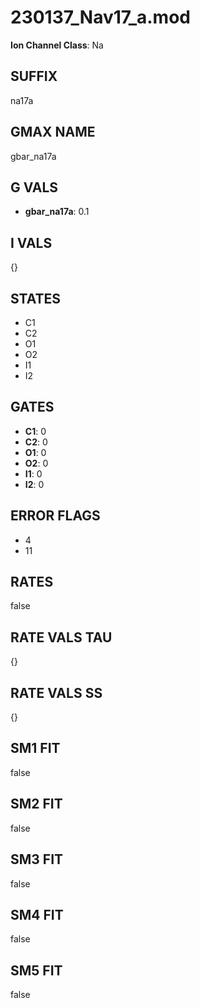 # 230137_Nav17_a.mod

**Ion Channel Class**: Na

## SUFFIX

na17a

## GMAX NAME

gbar_na17a

## G VALS

- **gbar_na17a**: 0.1

## I VALS

{}

## STATES

- C1
- C2
- O1
- O2
- I1
- I2

## GATES

- **C1**: 0
- **C2**: 0
- **O1**: 0
- **O2**: 0
- **I1**: 0
- **I2**: 0

## ERROR FLAGS

- 4
- 11

## RATES

false

## RATE VALS TAU

{}

## RATE VALS SS

{}

## SM1 FIT

false

## SM2 FIT

false

## SM3 FIT

false

## SM4 FIT

false

## SM5 FIT

false
